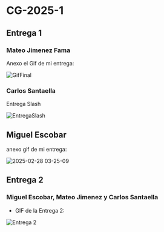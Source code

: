 # CG-2025-1


## Entrega 1

### Mateo Jimenez Fama

Anexo el Gif de mi entrega:

![GifFinal](https://github.com/user-attachments/assets/6b205064-4847-47d2-a8d1-0001398c79fe)

### Carlos Santaella

Entrega Slash 

![EntregaSlash](https://github.com/user-attachments/assets/f3a92faf-ee84-4604-98fc-e47fc4b78e0e)

## Miguel Escobar

anexo gif de mi entrega:

![2025-02-28 03-25-09](https://github.com/user-attachments/assets/f913b827-37b2-42f8-b470-a6b18ea5f204)

## Entrega 2

### Miguel Escobar, Mateo Jimenez y Carlos Santaella

* GIF de la Entrega 2:

![Entrega 2](https://github.com/user-attachments/assets/5f05488b-c7e9-4e9b-9d69-5493f65c8a26)
